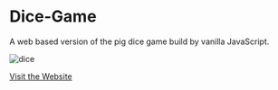 # Dice-Game

A web based version of the pig dice game build by vanilla JavaScript.

![dice](https://user-images.githubusercontent.com/39883704/62962816-b5f21f80-bdcd-11e9-99de-decd7527a660.png)

<a href="https://dicegame.surge.sh/" target="_blank">Visit the Website</a>

